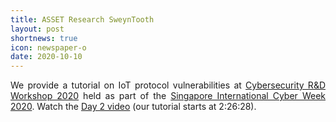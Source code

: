 ```yaml
---
title: ASSET Research SweynTooth
layout: post
shortnews: true
icon: newspaper-o
date: 2020-10-10
---
```

<p style="text-align:justify">
We provide a tutorial on IoT protocol vulnerabilities at <a href="https://sgcsc.sg/cybersecurity-rd-workshop-2020/">Cybersecurity R&D Workshop 2020</a> held as part of the <a href="https://www.csa.gov.sg/sicw2020/about">Singapore International Cyber Week 2020</a>. Watch the <a href="https://www.youtube.com/watch?v=z0BtBe2HNns">Day 2 video</a> (our tutorial starts at 2:26:28). 
</p> 
